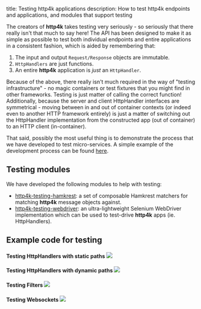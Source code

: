 title: Testing http4k applications
description: How to test http4k endpoints and applications, and modules that support testing

The creators of **http4k** takes testing very seriously - so seriously that there really isn't that much to say here! 
The API has been designed to make it as simple as possible to test both individual endpoints and entire applications in a consistent fashion, which is aided by remembering that:

1. The input and output `Request/Response` objects are immutable.
1. `HttpHandlers` are just functions.
1. An entire **http4k** application is *just* an `HttpHandler`.

Because of the above, there really isn't much required in the way of "testing infrastructure" - no magic containers or test fixtures that you might find in other frameworks. 
Testing is just matter of calling the correct function! Additionally, because the server and client HttpHandler interfaces are symmetrical - moving between in and out of container contexts 
(or indeed even to another HTTP framework entirely) is just a matter of switching out the HttpHandler implementation from the constructed app (out of container) to an HTTP client (in-container).

That said, possibly the most useful thing is to demonstrate the process that we have developed to test micro-services. A simple example of the development process can be found 
[here](/guide/example).

## Testing modules
We have developed the following modules to help with testing:

- [http4k-testing-hamkrest](/guide/modules/hamkrest): a set of composable Hamkrest matchers for matching **http4k** message objects against.
- [http4k-testing-webdriver](/guide/modules/webdriver): an ultra-lightweight Selenium WebDriver implementation which can be used to test-drive **http4k** apps (ie. HttpHandlers).

## Example code for testing

#### Testing HttpHandlers with static paths [<img class="octocat" src="/img/octocat-32.png"/>](https://github.com/http4k/http4k/blob/master/src/docs/guide/testing/StaticPathTest.kt)
<script src="https://gist-it.appspot.com/https://github.com/http4k/http4k/blob/master/src/docs/guide/testing/StaticPathTest.kt"></script>

#### Testing HttpHandlers with dynamic paths [<img class="octocat" src="/img/octocat-32.png"/>](https://github.com/http4k/http4k/blob/master/src/docsguide/testing/DynamicPathTest.kt)
<script src="https://gist-it.appspot.com/https://github.com/http4k/http4k/blob/master/src/docs/guide/testing/DynamicPathTest.kt"></script>

#### Testing Filters [<img class="octocat" src="/img/octocat-32.png"/>](https://github.com/http4k/http4k/blob/master/src/docs/guide/testing/FilterTest.kt)
<script src="https://gist-it.appspot.com/https://github.com/http4k/http4k/blob/master/src/docs/guide/testing/FilterTest.kt"></script>

#### Testing Websockets [<img class="octocat" src="/img/octocat-32.png"/>](https://github.com/http4k/http4k/blob/master/src/docs/guide/testing/TestingWebsockets.kt)
<script src="https://gist-it.appspot.com/https://github.com/http4k/http4k/blob/master/src/docs/guide/testing/TestingWebsockets.kt"></script>
